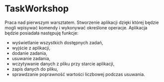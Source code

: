# TaskWorkshop
Praca nad pierwszym warsztatem.
Stworzenie aplikacji dzięki której będzie mogli wpisywać komendy i wykonywać określone operacje.
Aplikacja będzie posiadała następuję funkcje:
* wyświetlanie wszystkich dostępnych zadań,
* wyjście z aplikacji,
* dodanie zadania,
* usuwanie zadania,
* wczytywanie danych z pliku przy starcie aplikacji,
* zapis danych do pliku,
* sprawdzanie poprawność wartości liczbowej podczas usuwania.


